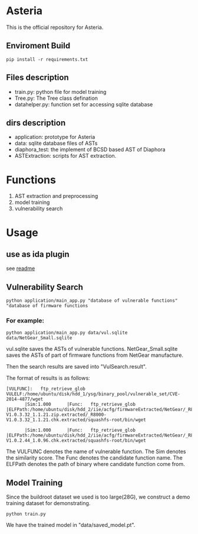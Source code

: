 # Asteria

This is the official repository for Asteria.

## Enviroment Build
`pip install -r requirements.txt`

## Files description

* train.py: python file for model training
* Tree.py: The Tree class defination
* datahelper.py: function set for accessing sqlite database

## dirs description
* application: prototype for Asteria
* data: sqlite database files of ASTs
* diaphora_test: the implement of BCSD based AST of Diaphora
* ASTExtraction: scripts for AST extraction.

# Functions
1. AST extraction and preprocessing
2. model training
3. vulnerability search

# Usage

## use as ida plugin
see [readme](https://github.com/Asteria-BCSD/Asteria/blob/master/ASTExtraction/README.md)

## Vulnerability Search
`python application/main_app.py "database of vulnerable functions" "database of firmware functions`
### For example:
 `python application/main_app.py data/vul.sqlite data/NetGear_Small.sqlite`
 
 vul.sqlite saves the ASTs of vulnerable functions.
 NetGear_Small.sqlite saves the ASTs of part of firmware functions from NetGear manufacture.
 
 Then the search results are saved into "VulSearch.result".
 
 The format of results is as follows:
 ```
[VULFUNC]:   ftp_retrieve_glob  VULELF:/home/ubuntu/disk/hdd_1/ysg/binary_pool/vulnerable_set/CVE-2014-4877/wget
        |Sim:1.000      |Func:   ftp_retrieve_glob      |ELFPath:/home/ubuntu/disk/hdd_2/iie/acfg/firmwareExtracted/NetGear/_R8000-V1.0.3.32_1.1.21.zip.extracted/_R8000-V1.0.3.32_1.1.21.chk.extracted/squashfs-root/bin/wget

        |Sim:1.000      |Func:   ftp_retrieve_glob      |ELFPath:/home/ubuntu/disk/hdd_2/iie/acfg/firmwareExtracted/NetGear/_R8000-V1.0.2.44_1.0.96.chk.extracted/squashfs-root/bin/wget

```

The VULFUNC denotes the name of vulnerable function. The Sim denotes the similarity score. The Func denotes the candidate function name.
The ELFPath denotes the path of binary where candidate function come from.


## Model Training
Since the buildroot dataset we used is too large(28G), we construct a demo training dataset for demonstrating.

`python train.py`

We have the trained model in "data/saved_model.pt".

